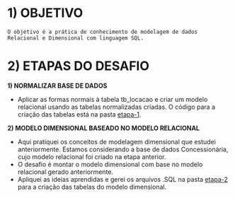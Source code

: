 # 1) OBJETIVO
	O objetivo é a prática de conhecimento de modelagem de dados Relacional e Dimensional com linguagem SQL.

# 2) ETAPAS DO DESAFIO  
**1) NORMALIZAR BASE DE DADOS**  
 - Aplicar as formas normais à tabela tb_locacao e criar um modelo relacional usando as tabelas normalizadas criadas.
 O código para a criação das tabelas está na pasta [etapa-1](/Sprint2/Desafio/etapa-1/).  

 **2) MODELO DIMENSIONAL BASEADO NO MODELO RELACIONAL**  
- Aqui pratiquei os conceitos de modelagem dimensional que estudei anteriormente. Estamos considerando a base de dados Concessionária, cujo modelo relacional foi criado na etapa anterior.  
- O desafio é montar o modelo dimensional com base no modelo relacional gerado anteriormente.   
- Apliquei as ideias aprendidas e gerei os arquivos .SQL na pasta [etapa-2](/Sprint2/Desafio/etapa-2/) para a criação das tabelas do modelo dimensional.  








